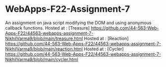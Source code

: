 # WebApps-F22-Assignment-7
An assignment on java script modifying the DOM and using anonymous callback functions.
Hosted at : [Treasure] https://github.com/44-563-Web-Apps-F22/44563-webapps-assignment-7-NikhilVarma9/blob/main/treasure.html
Hosted at : [Reaction] https://github.com/44-563-Web-Apps-F22/44563-webapps-assignment-7-NikhilVarma9/blob/main/reaction.html 
Hosted at : [Cycler] https://github.com/44-563-Web-Apps-F22/44563-webapps-assignment-7-NikhilVarma9/blob/main/cycler.html